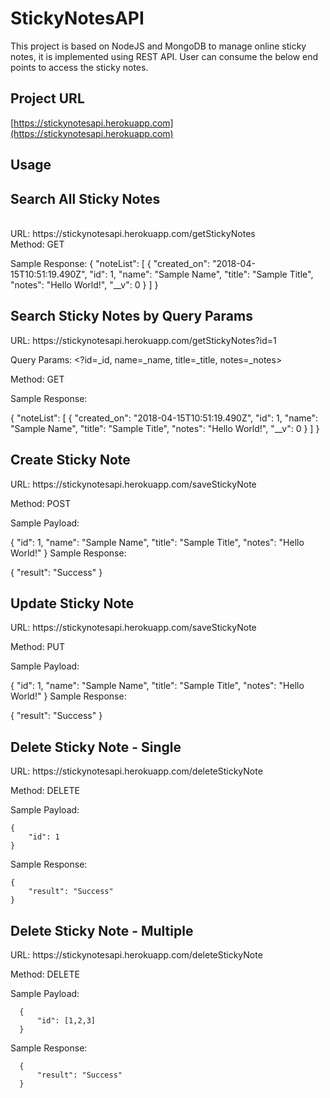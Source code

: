 # StickyNotesAPI
This project is based on NodeJS and MongoDB to manage online sticky notes, it is implemented using REST API. User can consume the below end points to access the sticky notes.
## Project URL 
[https://stickynotesapi.herokuapp.com](https://stickynotesapi.herokuapp.com)

## Usage
<h2>Search All Sticky Notes</h2><br/>
URL:  https://stickynotesapi.herokuapp.com/getStickyNotes<br/>
Method: GET

Sample Response:
{
  "noteList": [
      {
        "created_on": "2018-04-15T10:51:19.490Z",
        "id": 1,
        "name": "Sample Name",
        "title": "Sample Title",
        "notes": "Hello World!",
        "__v": 0
        }
    ]
}


<h2>Search Sticky Notes by Query Params</h2>
URL:  https://stickynotesapi.herokuapp.com/getStickyNotes?id=1

Query Params: <?id=_id, name=_name, title=_title, notes=_notes>

Method: GET

Sample Response:

  {
    "noteList": [
        {
          "created_on": "2018-04-15T10:51:19.490Z",
          "id": 1,
          "name": "Sample Name",
          "title": "Sample Title",
          "notes": "Hello World!",
          "__v": 0
          }
      ]
  }
  
<h2>Create Sticky Note</h2>
URL:  https://stickynotesapi.herokuapp.com/saveStickyNote

Method: POST

Sample Payload:

{
    "id": 1,
    "name": "Sample Name",
    "title": "Sample Title",
    "notes": "Hello World!"
}
Sample Response:

{
    "result": "Success"
}

<h2>Update Sticky Note</h2>
URL:  https://stickynotesapi.herokuapp.com/saveStickyNote

Method: PUT

Sample Payload:

{
    "id": 1,
    "name": "Sample Name",
    "title": "Sample Title",
    "notes": "Hello World!"
}
Sample Response:

{
    "result": "Success"
}

<h2>Delete Sticky Note - Single</h2>
URL:  https://stickynotesapi.herokuapp.com/deleteStickyNote

Method: DELETE

Sample Payload:

    {
        "id": 1
    }
    
Sample Response:

    {
        "result": "Success"
    }
    
<h2>Delete Sticky Note - Multiple</h2>
URL:  https://stickynotesapi.herokuapp.com/deleteStickyNote

Method: DELETE

Sample Payload:

      {
          "id": [1,2,3]
      }
      
Sample Response:

      {
          "result": "Success"
      }
      
  </pre>
